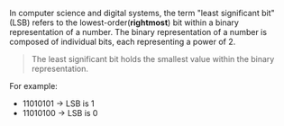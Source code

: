 In computer science and digital systems, the term "least significant bit" (LSB) refers to the lowest-order(__rightmost__) bit within a binary representation of a number. The binary representation of a number is composed of individual bits, each representing a power of 2. 

>The least significant bit holds the smallest value within the binary representation.

For example:
- 11010101 -> LSB is 1
- 11010100 -> LSB is 0